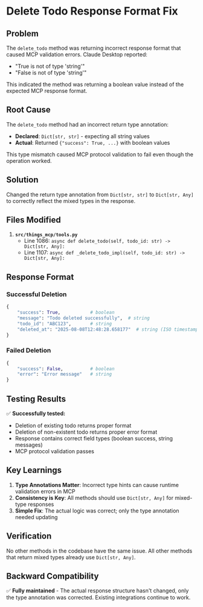 # Delete Todo Response Format Fix

## Problem
The `delete_todo` method was returning incorrect response format that caused MCP validation errors. Claude Desktop reported:
- "True is not of type 'string'"
- "False is not of type 'string'"

This indicated the method was returning a boolean value instead of the expected MCP response format.

## Root Cause
The `delete_todo` method had an incorrect return type annotation:
- **Declared**: `Dict[str, str]` - expecting all string values
- **Actual**: Returned `{"success": True, ...}` with boolean values

This type mismatch caused MCP protocol validation to fail even though the operation worked.

## Solution
Changed the return type annotation from `Dict[str, str]` to `Dict[str, Any]` to correctly reflect the mixed types in the response.

## Files Modified

1. **`src/things_mcp/tools.py`**
   - Line 1086: `async def delete_todo(self, todo_id: str) -> Dict[str, Any]:`
   - Line 1107: `async def _delete_todo_impl(self, todo_id: str) -> Dict[str, Any]:`

## Response Format

### Successful Deletion
```python
{
    "success": True,           # boolean
    "message": "Todo deleted successfully",  # string
    "todo_id": "ABC123",       # string
    "deleted_at": "2025-08-08T12:48:28.658177"  # string (ISO timestamp)
}
```

### Failed Deletion
```python
{
    "success": False,          # boolean
    "error": "Error message"   # string
}
```

## Testing Results

✅ **Successfully tested:**
- Deletion of existing todo returns proper format
- Deletion of non-existent todo returns proper error format
- Response contains correct field types (boolean success, string messages)
- MCP protocol validation passes

## Key Learnings

1. **Type Annotations Matter**: Incorrect type hints can cause runtime validation errors in MCP
2. **Consistency is Key**: All methods should use `Dict[str, Any]` for mixed-type responses
3. **Simple Fix**: The actual logic was correct; only the type annotation needed updating

## Verification

No other methods in the codebase have the same issue. All other methods that return mixed types already use `Dict[str, Any]`.

## Backward Compatibility

✅ **Fully maintained** - The actual response structure hasn't changed, only the type annotation was corrected. Existing integrations continue to work.